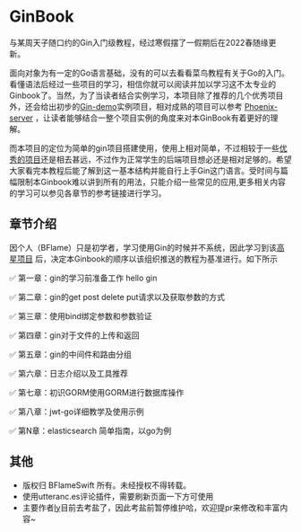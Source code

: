 # GinBook

​ 与某周天子随口约的Gin入门级教程，经过寒假摆了一假期后在2022春随缘更新。

​ 面向对象为有一定的Go语言基础，没有的可以去看看菜鸟教程有关于Go的入门。看懂语法后经过一些项目的学习，相信你就可以阅读并加以学习这不太专业的Ginbook了。当然，为了当读者结合实例学习，本项目除了推荐的几个优秀项目外，还会给出初步的[Gin-demo](https://github.com/Super-BUAA-2021/Gin-demo)实例项目，相对成熟的项目可以参考 [Phoenix-server](https://github.com/phoenix-next/phoenix-server) ，让读者能够结合一整个项目实例的角度来对本GinBook有着更好的理解。

​ 而本项目的定位为简单的gin项目搭建使用，使用上相对简单，不过相较于一些[优秀的项目](https://super-buaa-2021.github.io/GinBook/post/preparation/ru-men-jiao-cheng-tui-jian.html#%E6%8E%A8%E8%8D%90%E9%A1%B9%E7%9B%AE)还是相去甚远，不过作为正常学生的后端项目想必还是相对足够的。希望大家看完本教程后能了解到这一基本结构并能自行上手Gin这门语言。受时间与篇幅限制本Ginbook难以讲到所有的用法，只能介绍一些常见的应用,更多相关内容的学习可以参见各章节的参考链接进行学习。

## 章节介绍

因个人（BFlame）只是初学者，学习使用Gin的时候并不系统，因此学习到该[高星项目](https://github.com/flipped-aurora/gin-vue-admin) 后，决定本Ginbook的顺序以该组织推送的教程为基准进行。如下所示

✅ 第一章：gin的学习前准备工作 hello gin

✅ 第二章：gin的get post delete put请求以及获取参数的方式

✅ 第三章：使用bind绑定参数和参数验证

✅ 第四章：gin对于文件的上传和返回

✅ 第五章：gin的中间件和路由分组

✅ 第六章：日志介绍以及工具推荐

✅ 第七章：初识GORM使用GORM进行数据库操作

✅ 第八章：jwt-go详细教学及使用示例

✅ 第N章：elasticsearch 简单指南，以go为例

## 其他

* 版权归 BFlameSwift 所有。未经授权不得转载。
* 使用utteranc.es评论插件，需要刷新页面一下方可使用
* 主要作者[ly](https://github.com/BFlameSwift)目前去考盐了，因此考盐前暂停维护哈，欢迎提pr来修改和丰富内容\~
